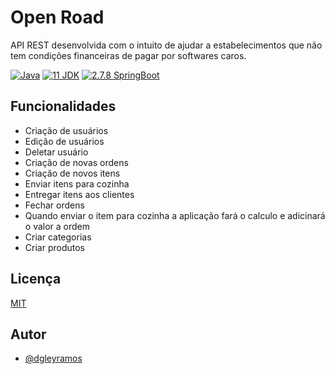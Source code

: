
# Open Road

API REST desenvolvida com o intuito de ajudar a estabelecimentos que não tem condições financeiras de pagar por softwares caros.

[![Java](https://img.shields.io/badge/Java-red.svg)](https://www.java.com/pt-BR/)
[![11 JDK](https://img.shields.io/badge/JDK-11-yellow.svg)](https://www.oracle.com/br/java/technologies/downloads/)
[![2.7.8 SpringBoot](https://img.shields.io/badge/SpringBoot-2.7.8-green.svg)](https://spring.io/projects/spring-boot)
## Funcionalidades

- Criação de usuários
- Edição de usuários
- Deletar usuário
- Criação de novas ordens
- Criação de novos itens
- Enviar itens para cozinha
- Entregar itens aos clientes
- Fechar ordens
- Quando enviar o item para cozinha a aplicação fará o calculo e adicinará o valor a ordem
- Criar categorias
- Criar produtos


## Licença

[MIT](https://github.com/dgleyramos1/aplication-api-openroad/blob/master/LICENSE)


## Autor

- [@dgleyramos](https://www.instagram.com/dgleyramos/)
